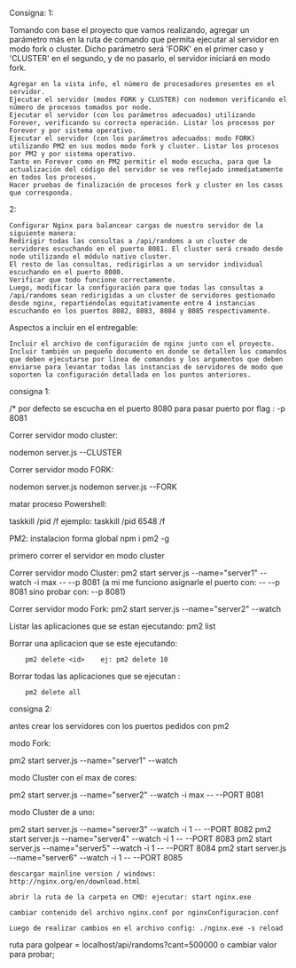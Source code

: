Consigna:
1:

Tomando con base el proyecto que vamos realizando, agregar un parámetro más en la ruta de comando que permita ejecutar al servidor en modo fork o cluster. Dicho parámetro será 'FORK' en el primer caso y 'CLUSTER' en el segundo, y de no pasarlo, el servidor iniciará en modo fork.

    Agregar en la vista info, el número de procesadores presentes en el servidor.
    Ejecutar el servidor (modos FORK y CLUSTER) con nodemon verificando el número de procesos tomados por node.
    Ejecutar el servidor (con los parámetros adecuados) utilizando Forever, verificando su correcta operación. Listar los procesos por Forever y por sistema operativo.
    Ejecutar el servidor (con los parámetros adecuados: modo FORK) utilizando PM2 en sus modos modo fork y cluster. Listar los procesos por PM2 y por sistema operativo.
    Tanto en Forever como en PM2 permitir el modo escucha, para que la actualización del código del servidor se vea reflejado inmediatamente en todos los procesos.
    Hacer pruebas de finalización de procesos fork y cluster en los casos que corresponda.

2:

    Configurar Nginx para balancear cargas de nuestro servidor de la siguiente manera:
    Redirigir todas las consultas a /api/randoms a un cluster de servidores escuchando en el puerto 8081. El cluster será creado desde node utilizando el módulo nativo cluster.
    El resto de las consultas, redirigirlas a un servidor individual escuchando en el puerto 8080.
    Verificar que todo funcione correctamente.
    Luego, modificar la configuración para que todas las consultas a /api/randoms sean redirigidas a un cluster de servidores gestionado desde nginx, repartiéndolas equitativamente entre 4 instancias escuchando en los puertos 8082, 8083, 8084 y 8085 respectivamente.

Aspectos a incluir en el entregable:

    Incluir el archivo de configuración de nginx junto con el proyecto.
    Incluir también un pequeño documento en donde se detallen los comandos que deben ejecutarse por línea de comandos y los argumentos que deben enviarse para levantar todas las instancias de servidores de modo que soporten la configuración detallada en los puntos anteriores.

consigna 1:

/\* por defecto se escucha en el puerto 8080 para pasar puerto por flag : -p 8081

Correr servidor modo cluster:

nodemon server.js --CLUSTER

Correr servidor modo FORK:

nodemon server.js
nodemon server.js --FORK

matar proceso Powershell:

taskkill /pid <numero de proceso> /f
ejemplo: taskkill /pid 6548 /f

PM2: instalacion forma global npm i pm2 -g

primero correr el servidor en modo cluster

Correr servidor modo Cluster:
pm2 start server.js --name="server1" --watch -i max -- --p 8081 (a mi me funciono asignarle el puerto con: -- --p 8081 sino probar con: --p 8081)

Correr servidor modo Fork:
pm2 start server.js --name="server2" --watch

Listar las aplicaciones que se estan ejecutando:
pm2 list

Borrar una aplicacion que se este ejecutando:

        pm2 delete <id>    ej: pm2 delete 10

Borrar todas las aplicaciones que se ejecutan :

        pm2 delete all

consigna 2:

antes crear los servidores con los puertos pedidos con pm2

modo Fork:

pm2 start server.js --name="server1" --watch

modo Cluster con el max de cores:

pm2 start server.js --name="server2" --watch -i max -- --PORT 8081

modo Cluster de a uno:

pm2 start server.js --name="server3" --watch -i 1 -- --PORT 8082
pm2 start server.js --name="server4" --watch -i 1 -- --PORT 8083
pm2 start server.js --name="server5" --watch -i 1 -- --PORT 8084
pm2 start server.js --name="server6" --watch -i 1 -- --PORT 8085

    descargar mainline version / windows: http://nginx.org/en/download.html

    abrir la ruta de la carpeta en CMD: ejecutar: start nginx.exe

    cambiar contenido del archivo nginx.conf por nginxConfiguracion.conf

    Luego de realizar cambios en el archivo config: ./nginx.exe -s reload

ruta para golpear = localhost/api/randoms?cant=500000 o cambiar valor para probar;
